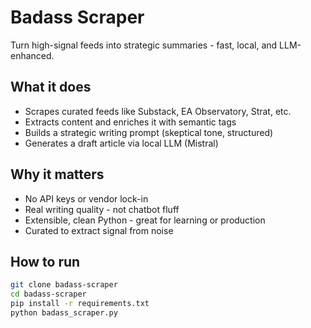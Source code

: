 # Badass Scraper
Turn high-signal feeds into strategic summaries - fast, local, and LLM-enhanced.

## What it does
- Scrapes curated feeds like Substack, EA Observatory, Strat, etc.
- Extracts content and enriches it with semantic tags
- Builds a strategic writing prompt (skeptical tone, structured)
- Generates a draft article via local LLM (Mistral)

## Why it matters
- No API keys or vendor lock-in
- Real writing quality - not chatbot fluff
- Extensible, clean Python - great for learning or production
- Curated to extract signal from noise

## How to run

```bash
git clone badass-scraper
cd badass-scraper
pip install -r requirements.txt
python badass_scraper.py
